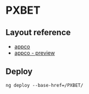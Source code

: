 # PXBET

## Layout reference

- [appco](https://colorlib.com/wp/template/appco/)
- [appco - preview](https://preview.colorlib.com/#appco)

## Deploy

```
ng deploy --base-href=/PXBET/